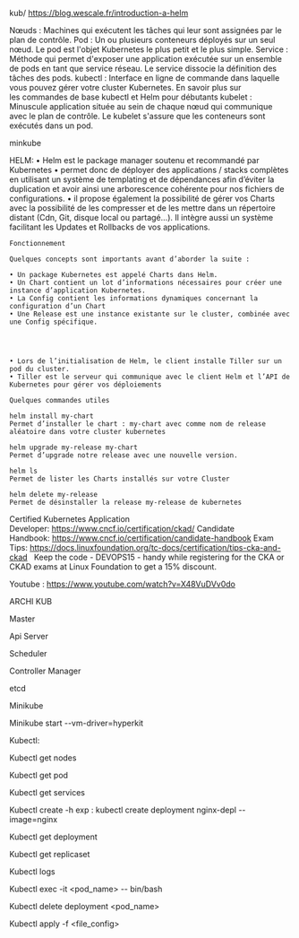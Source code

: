 kub/
https://blog.wescale.fr/introduction-a-helm



Nœuds :
Machines qui exécutent les tâches qui leur sont assignées par le plan de contrôle.
Pod :
Un ou plusieurs conteneurs déployés sur un seul nœud. Le pod est l'objet Kubernetes le plus petit et le plus simple.
Service :
Méthode qui permet d'exposer une application exécutée sur un ensemble de pods en tant que service réseau. Le service dissocie la définition des tâches des pods.
kubectl :
Interface en ligne de commande dans laquelle vous pouvez gérer votre cluster Kubernetes. En savoir plus sur les commandes de base kubectl et Helm pour débutants
kubelet :
Minuscule application située au sein de chaque nœud qui communique avec le plan de contrôle. Le kubelet s'assure que les conteneurs sont exécutés dans un pod.


minkube


HELM:
	• Helm est le package manager soutenu et recommandé par Kubernetes
	• permet donc de déployer des applications / stacks complètes en utilisant un système de templating et de dépendances afin d’éviter la duplication et avoir ainsi une arborescence cohérente pour nos fichiers de configurations.
	• il propose également la possibilité de gérer vos Charts avec la possibilité de les compresser et de les mettre dans un répertoire distant (Cdn, Git, disque local ou partagé…).
	Il intègre aussi un système facilitant les Updates et Rollbacks de vos applications.
	
	Fonctionnement
	
	Quelques concepts sont importants avant d’aborder la suite :
	
	• Un package Kubernetes est appelé Charts dans Helm.
	• Un Chart contient un lot d’informations nécessaires pour créer une instance d’application Kubernetes.
	• La Config contient les informations dynamiques concernant la configuration d’un Chart
	• Une Release est une instance existante sur le cluster, combinée avec une Config spécifique.
	
	
	
	
	• Lors de l’initialisation de Helm, le client installe Tiller sur un pod du cluster.
	• Tiller est le serveur qui communique avec le client Helm et l’API de Kubernetes pour gérer vos déploiements
	
	Quelques commandes utiles
	
	helm install my-chart
	Permet d’installer le chart : my-chart avec comme nom de release aléatoire dans votre cluster kubernetes
	
	helm upgrade my-release my-chart
	Permet d’upgrade notre release avec une nouvelle version.
	
	helm ls
	Permet de lister les Charts installés sur votre Cluster
	
	helm delete my-release
	Permet de désinstaller la release my-release de kubernetes
	
	
	
	
	

Certified Kubernetes Application Developer: https://www.cncf.io/certification/ckad/
Candidate Handbook: https://www.cncf.io/certification/candidate-handbook
Exam Tips: https://docs.linuxfoundation.org/tc-docs/certification/tips-cka-and-ckad
 
Keep the code - DEVOPS15 - handy while registering for the CKA or CKAD exams at Linux Foundation to get a 15% discount.

Youtube : https://www.youtube.com/watch?v=X48VuDVv0do




ARCHI KUB


Master

Api Server

Scheduler

Controller Manager

etcd







Minikube

Minikube start --vm-driver=hyperkit


Kubectl:

Kubectl get nodes

Kubectl get pod

Kubectl get services

Kubectl create -h  exp : kubectl create deployment nginx-depl --image=nginx

Kubectl get deployment

Kubectl get replicaset

Kubectl logs <pod-name>

Kubectl exec -it <pod_name> -- bin/bash

Kubectl delete deployment <pod_name>

Kubectl apply -f <file_config>
